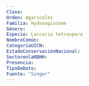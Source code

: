 ```yaml
---
Clase: 
Orden: Agaricales
Familia: Hydnangiaceae
Género: 
Especie: Laccaria tetraspora
NombreComún: 
CategoríaUICN: 
EstadoConservaciónNacional: 
SectorenlaRBHH: 
Presencia: 
TipoDeDato: 
Fuente: "Singer"
---
```

